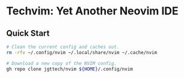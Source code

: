 # Techvim: Yet Another Neovim IDE

## Quick Start

```bash
# Clean the current config and caches out.
rm -rfv ~/.config/nvim ~/.local/share/nvim ~/.cache/nvim

# Download a new copy of the NVIM config.
gh repo clone jgttech/nvim ${HOME}/.config/nvim
```
